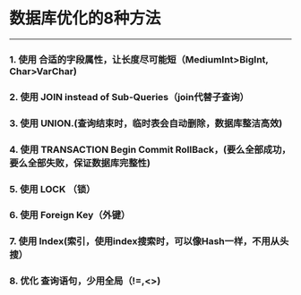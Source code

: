 # 数据库优化的8种方法
---
### 1. 使用 合适的字段属性，让长度尽可能短（MediumInt>BigInt, Char>VarChar)
### 2. 使用 JOIN instead of Sub-Queries（join代替子查询）
### 3. 使用 UNION.(查询结束时，临时表会自动删除，数据库整洁高效)
### 4. 使用 TRANSACTION Begin Commit RollBack，(要么全部成功，要么全部失败，保证数据库完整性)
### 5. 使用 LOCK （锁）
### 6. 使用 Foreign Key（外键）
### 7. 使用 Index(索引，使用index搜索时，可以像Hash一样，不用从头搜）
### 8. 优化 查询语句，少用全局（!=,<>)
